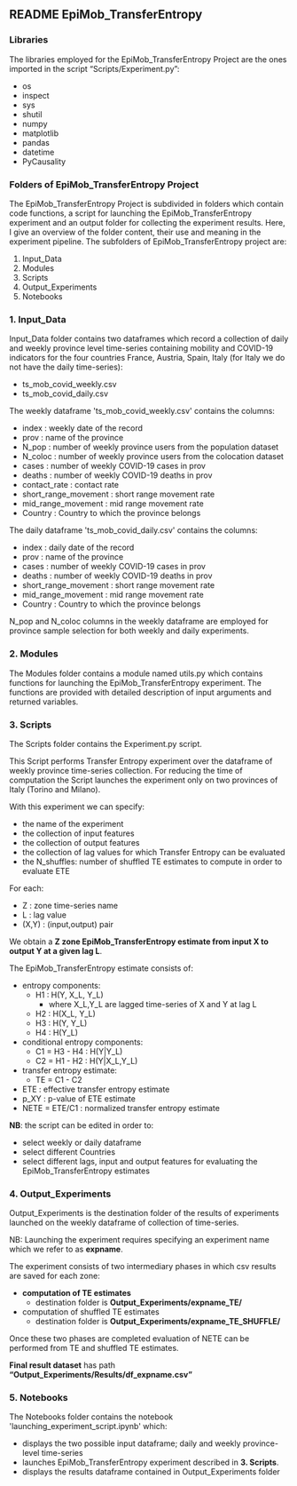 ## README EpiMob_TransferEntropy

### Libraries 

The libraries employed for the EpiMob_TransferEntropy Project are the ones imported in the script “Scripts/Experiment.py”: 

- os
- inspect 
- sys 
- shutil
- numpy
- matplotlib
- pandas
- datetime
- PyCausality

### Folders of EpiMob_TransferEntropy Project 

The EpiMob_TransferEntropy Project is subdivided in folders which contain code functions, a script for launching the EpiMob_TransferEntropy experiment and an output folder for collecting the experiment results. 
Here, I give an overview of the folder content, their use and meaning in the experiment pipeline. The subfolders of EpiMob_TransferEntropy project are: 

1. Input_Data
2. Modules
3. Scripts
4. Output_Experiments
5. Notebooks


### 1. Input_Data 

Input_Data folder contains two dataframes which record a collection of daily and weekly province level time-series containing mobility and COVID-19 indicators for the four countries France, Austria, Spain, Italy (for Italy we do not have the daily time-series):
- ts_mob_covid_weekly.csv
- ts_mob_covid_daily.csv

The weekly dataframe 'ts_mob_covid_weekly.csv' contains the columns:

- index : weekly date of the record
- prov : name of the province 
- N_pop : number of weekly province users from the population dataset
- N_coloc : number of weekly province users from the colocation dataset
- cases : number of weekly COVID-19 cases in prov
- deaths : number of weekly COVID-19 deaths in prov
- contact_rate : contact rate 
- short_range_movement : short range movement rate 
- mid_range_movement : mid range movement rate
- Country : Country to which the province belongs

The daily dataframe 'ts_mob_covid_daily.csv' contains the columns:

- index : daily date of the record
- prov : name of the province 
- cases : number of weekly COVID-19 cases in prov
- deaths : number of weekly COVID-19 deaths in prov
- short_range_movement : short range movement rate 
- mid_range_movement : mid range movement rate
- Country : Country to which the province belongs

N_pop and N_coloc columns in the weekly dataframe are employed for province sample selection for both weekly and daily experiments. 

### 2. Modules 

The Modules folder contains a module named utils.py which contains functions for launching the EpiMob_TransferEntropy experiment. 
The functions are provided with detailed description of input arguments and returned variables. 
  
### 3. Scripts

The Scripts folder contains the Experiment.py script. 

This Script performs Transfer Entropy experiment over the dataframe of weekly province time-series collection.
For reducing the time of computation the Script launches the experiment only on two provinces of Italy (Torino and Milano). 

With this experiment we can specify:
- the name of the experiment
- the collection of input features
- the collection of output features
- the collection of lag values for which Transfer Entropy can be evaluated
- the N_shuffles: number of shuffled TE estimates to compute in order to evaluate ETE

For each: 
- Z : zone time-series name 
- L : lag value
- (X,Y) : (input,output) pair 

We obtain a  **Z zone EpiMob_TransferEntropy estimate from input X to output Y at a given lag L**. 

The EpiMob_TransferEntropy estimate consists of: 
- entropy components: 
	- H1 : H(Y, X_L, Y_L)
		- where X_L,Y_L are lagged time-series of X and Y at lag L   
	- H2 : H(X_L, Y_L)
	- H3 : H(Y, Y_L)
	- H4 : H(Y_L)
- conditional entropy components:
	- C1 = H3 - H4 : H(Y|Y_L)
	- C2 = H1 - H2 : H(Y|X_L,Y_L)
- transfer entropy estimate:
	- TE = C1 - C2
- ETE   : effective transfer entropy estimate
- p_XY : p-value of ETE estimate
- NETE = ETE/C1 : normalized transfer entropy estimate

**NB**: the script can be edited in order to:
- select weekly or daily dataframe
- select different Countries
- select different lags, input and output features for evaluating the EpiMob_TransferEntropy estimates 

### 4. Output_Experiments

Output_Experiments is the destination folder of the results of experiments launched on the weekly dataframe of collection of time-series. 

NB: Launching the experiment requires specifying an experiment name which we refer to as **expname**.


The experiment consists of two intermediary phases in which csv results are saved for each zone:
- **computation of TE estimates**
	- destination folder is  **Output_Experiments/expname_TE/**
- computation of shuffled TE estimates
	- destination folder is  **Output_Experiments/expname_TE_SHUFFLE/**

Once these two phases are completed evaluation of NETE can be performed from TE and shuffled TE estimates. 

**Final result dataset** has path **“Output_Experiments/Results/df_expname.csv”**  


### 5. Notebooks

The Notebooks folder contains the notebook 'launching_experiment_script.ipynb' which:
- displays the two possible input dataframe; daily and weekly province-level time-series 
- launches EpiMob_TransferEntropy experiment described in **3. Scripts**.
- displays the results dataframe contained in Output_Experiments folder


